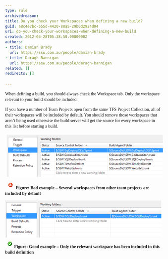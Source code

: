 ```yaml
---
type: rule
archivedreason: 
title: Do you check your Workspaces when defining a new build?
guid: a8c4e7bc-555d-4420-80a5-29b0d2924d94
uri: do-you-check-your-workspaces-when-defining-a-new-build
created: 2012-03-28T05:38:50.0000000Z
authors:
- title: Damian Brady
  url: https://ssw.com.au/people/damian-brady
- title: Daragh Bannigan
  url: https://ssw.com.au/people/daragh-bannigan
related: []
redirects: []

---
```


<font face="Calibri">When defining a build, you should always check the Workspace tab. Only the workspace relevant to your build should be included.</font>

<!--endintro-->

<font face="Calibri">If you have a number of Team Projects open from the same TFS Project Collection, all of their workspaces will be included by default.  You should remove those workspaces that aren’t being used otherwise the build server will get the source for every workspace in this list before starting a build.</font>

<font face="Calibri"> <img src="bad_workspace.png" alt="" style="margin:5px;"><br>   <img src="bad.gif" alt="" style="margin:5px;"></font> **<font face="Calibri">Figure: Bad example – Several workspaces from other team projects are included by default</font>** 

<font face="Calibri"> </font>


![](good_workspace.png)
 **<font face="Calibri">  <img src="good.gif" alt="" style="margin:5px;">Figure: Good example – Only the relevant workspace has been included in this build definition</font>**
